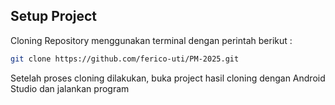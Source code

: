 ## Setup Project

Cloning Repository menggunakan terminal dengan perintah berikut :
```bash
git clone https://github.com/ferico-uti/PM-2025.git
```
Setelah proses cloning dilakukan, buka project hasil cloning dengan Android Studio dan jalankan program
